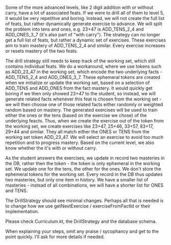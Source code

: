 Some of the more advanced levels, like 2 digit addition with or without carry, have a lot of
associated feats. If we
were to drill all of them to level 5, it would be very repetitive and boring. Instead, we will not
create the full list
of feats, but rather dynamically generate exercise to advance.
We will split the problem into tens and ones, e.g. 23+47 is ADD_TENS_2_4 and ADD_ONES_3_7 (it's also
part of "with carry").
The strategy can no longer get a full list of feats, but rather a dynamic set of exercises. These
exercises aim to train
mastery of ADD_TENS_2_4 and similar. Every exercise increases or resets mastery of the two feats.

The drill strategy still needs to keep track of the working set, which still contains individual
feats. We do a workaround,
where we use tokens such as ADD_23_47 in the working set, which encode the two underlying facts -
ADD_TENS_2_4 and ADD_ONES_3_7.
These ephemeral tokens are created when we initialize or update the working set, based on a
selection of ADD_TENS and ADD_ONES from
the fact mastery.
It would quickly get boring if we then only showed 23+47 to the student, so instead, we will
generate related facts whenever
this feat is chosen from the working set - we will then choose one of those related facts either
randomly or weighted random
based on mastery. The generated exercises will be used to train either the ones or the tens (based
on the exercise we chose) of the underlying feacts.
Thus, when we create the exercise out of the token from the working set, we create exercises like
23+47, 25+46, 33+57, 83+17,
29+44 and similar. They all match either the ONES or TENS from the working set token ADD_23_47. We
will select an exercise
to avoid too much repetition and to progress mastery. Based on the current level, we also know
whether the it's with or
without carry.

As the student answers the exercises, we update in record two masteries in the DB, rather then the
token - the token is only
ephemeral in the working set. We update one for the tens, the other for the ones. We don't store the
ephemeral tokens for the
working set.
Every record in the DB thus updates two masteries, but only one item in history. We have a smaller
list of masteries - instead of all
combinations, we will have a shorter list for ONES and TENS.

The DrillStrategy should see minimal changes. Perhaps all that is needed is to change how we use
getNextExercise / exerciseFromFactId or their implementation.

Please check Curriculum.kt, the DrillStrategy and the database schema.

When explaining your steps, omit any praise / sycophancy and get to the point quickly. I'll ask for
more details if needed.
